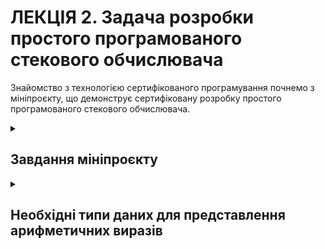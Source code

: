 <H1><b>ЛЕКЦІЯ 2. Задача розробки простого програмованого стекового обчислювача</b></H1>

Знайомство з технологією сертифікованого програмування почнемо з мініпроєкту, що демонструє сертифіковану розробку простого програмованого стекового обчислювача.

<details><summary><H2>Завдання мініпроєкту</H2></summary>

Маємо арифметичні вирази, які оперують з натуральними константами за допомогою бінарних операцій додавання і множення.

Абстрактний синтаксис мови арифметичних виразів визначається наступними правилами
- $\mathtt{binop}$ є або $\mathtt{PLUS}$, або $\mathtt{MULT}$
- $\mathtt{const}\ n$ є арифметичним виразом, якщо $n$ є натуральним числом
- $\mathtt{term}\ bop\ e_1\ e_2$ є арифметичним виразом, якщо $bop$ є представником $\mathtt{binop}$, а $e_1$ та $e_2$ є арифметичними виразами

Семантичним значенням арифметичного виразу $e$ будемо вважати натуральне число $\mathtt{denote}\ e$, яке цей вираз представляє.

Детальніше,
- $\mathtt{denote}\ e:=n$, якщо $e\equiv\mathtt{const}\ n$
- $\mathtt{denote}\ e:=\mathtt{denote}\ e_1+\mathtt{denote}\ e_2$, якщо $e\equiv\mathtt{term}\ \mathtt{PLUS}\ e_1\ e_2$, де $e_1$ та $e_2$ є арифметичними виразами

Розглянемо також обчислювач, пам'ять якого представляє собою стек натуральних чисел.

Програма обчислювача є послідовністю команд, кожна з яки є або
- команда $\mathtt{save}\ n$, яка проштовхує $n$ в стек, або
- команда $\mathtt{eval}\ bop$, яка виконує операцію, що визначається значенням $bop$ над двома числами з вершини стеку, видалючі їх і проштовхуючи результат в стек.
Зрозуміло, що ця команда може виконуватися тільки у випадку, якщо у стеку зберігається не менше двох чисел.

Задачею є побудова програми, яка приймає арифметичний вираз та повертає програму для описаного обчислювача, яка обчислює цей арифметичний вираз.

</details>

<details><summary><H2>Необхідні типи даних для представлення арифметичних виразів</H2></summary>

Спроєктуємо та специфікуємо yеобхідні типи даних для представлення арифметичних виразів, використовуючи The Coq Proof Assistant.

Першим нашим кроком буде специфікація типу даних `binop`, призначеного для представлення символів бінарних операцій:

```
Inductive binop := PLUS | MULT.
```
Це визначення вводить новий тип з іменем `biniop`, в якому живуть лише дві константи `PLUS` та `MULT`.
Формальною гарантією того, що ніякі інші сутності окрім `PLUS` та `MULT` не живуть в `biniop` представляється такими твердженнями

```
binop_ind  : forall P : binop -> Prop, P Plus -> P Mult -> forall b : binop, P b
binop_rec  : forall P : binop -> Set, P Plus -> P Mult -> forall b : binop, P b
binop_rect : forall P : binop -> Type, P Plus -> P Mult -> forall b : binop, P b
```
Саме команда `Inductive` забезпечує автоматичне генерування цих гарантій, відомих як принципи індукції.

Тепер ми можемо представити абстрактний синтаксис арифметичних виразів, використовуючи The Coq Proof Assistant.

```
Inductive expr :=
  const : nat -> expr
| term : binop -> expr -> expr -> expr.
```

Приклади дерев, що моделюють арифметичні вирази

```mermaid
graph TD;
  subgraph const 2
    A(const)-->B[2];
  end
```

</details>
